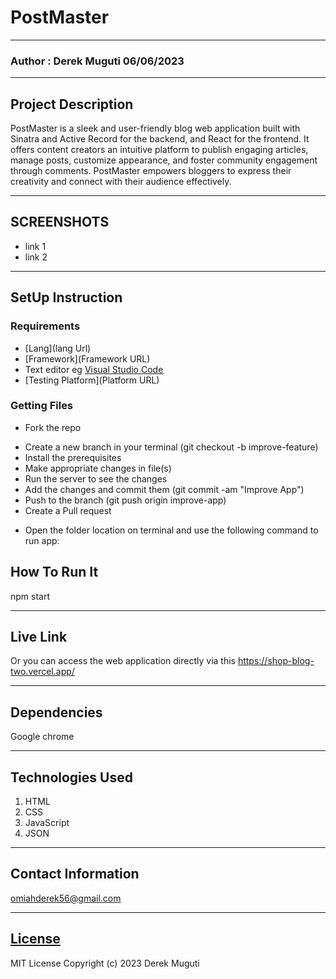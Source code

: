 # PostMaster
*****
### Author : Derek Muguti 06/06/2023
****
## Project Description
PostMaster is a sleek and user-friendly blog web application built with Sinatra and Active Record for the backend, and React for the frontend. It offers content creators an intuitive platform to publish engaging articles, manage posts, customize appearance, and foster community engagement through comments. PostMaster empowers bloggers to express their creativity and connect with their audience effectively.
******

## SCREENSHOTS
- link 1
- link 2


********
## SetUp Instruction
### Requirements
* [Lang](lang Url)
* [Framework](Framework URL)
* Text editor eg [Visual Studio Code](https://code.visualstudio.com/download)
* [Testing Platform](Platform URL)


### Getting Files
* Fork the repo
- Create a new branch in your terminal (git checkout -b improve-feature)
- Install the prerequisites
- Make appropriate changes in file(s)
- Run the server to see the changes
- Add the changes and commit them (git commit -am "Improve App")
- Push to the branch (git push origin improve-app)
- Create a Pull request
* Open the folder location on terminal and use the following command to run app:

## How To Run It
npm start


*****
## Live Link
Or you can access the web application directly via this https://shop-blog-two.vercel.app/
*****
## Dependencies
Google chrome


*****
## Technologies Used
1. HTML
2. CSS
3. JavaScript
4. JSON
*****
## Contact Information
omiahderek56@gmail.com
*****
## [License](LICENSE)
MIT License
Copyright (c) 2023 Derek Muguti